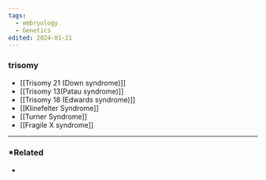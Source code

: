 ```yaml
---
tags:
  - embryology
  - Genetics
edited: 2024-01-21
---
```

### trisomy
- [[Trisomy 21 (Down syndrome)]] 
- [[Trisomy 13(Patau syndrome)]]
- [[Trisomy 18 (Edwards syndrome)]]
- [[Klinefelter Syndrome]]
- [[Turner Syndrome]] 
- [[Fragile X syndrome]] 

---
### *Related
- 